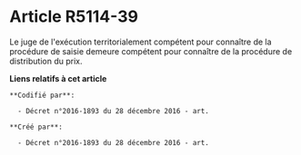 # Article R5114-39

Le juge de l'exécution territorialement compétent pour connaître de la procédure de saisie demeure compétent pour connaître
de la procédure de distribution du prix.

**Liens relatifs à cet article**

	**Codifié par**:

	  - Décret n°2016-1893 du 28 décembre 2016 - art.

	**Créé par**:

	  - Décret n°2016-1893 du 28 décembre 2016 - art.
